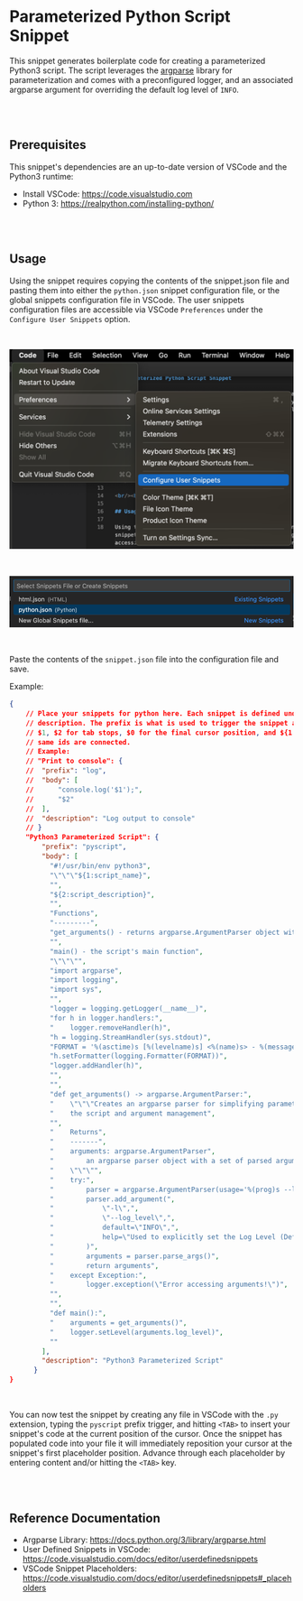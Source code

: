 # Parameterized Python Script Snippet

This snippet generates boilerplate code for creating a parameterized Python3 script. The script leverages the [argparse](https://docs.python.org/3/library/argparse.html) library for parameterization and comes with a preconfigured logger, and an associated argparse argument for overriding the default log level of `INFO`.

<br/><br/>

## Prerequisites

This snippet's dependencies are an up-to-date version of VSCode and the Python3 runtime:

* Install VSCode: https://code.visualstudio.com
* Python 3: https://realpython.com/installing-python/

<br/><br/>

## Usage

Using the snippet requires copying the contents of the snippet.json file and pasting them into either the `python.json` snippet configuration file, or the global snippets configuration file in VSCode. The user snippets configuration files are accessible via VSCode `Preferences` under the `Configure User Snippets` option.

<br/>

![](./media/py3-parameterized-script-snippet-1.png)

<br/>

![](./media/py3-parameterized-script-snippet-2.png)

<br/>

Paste the contents of the `snippet.json` file into the configuration file and save.

Example:

```json
{
	// Place your snippets for python here. Each snippet is defined under a snippet name and has a prefix, body and 
	// description. The prefix is what is used to trigger the snippet and the body will be expanded and inserted. Possible variables are:
	// $1, $2 for tab stops, $0 for the final cursor position, and ${1:label}, ${2:another} for placeholders. Placeholders with the 
	// same ids are connected.
	// Example:
	// "Print to console": {
	// 	"prefix": "log",
	// 	"body": [
	// 		"console.log('$1');",
	// 		"$2"
	// 	],
	// 	"description": "Log output to console"
	// }
	"Python3 Parameterized Script": {
		"prefix": "pyscript",
		"body": [
		  "#!/usr/bin/env python3",
		  "\"\"\"${1:script_name}",
		  "",
		  "${2:script_description}",
		  "",
		  "Functions",
		  "---------",
		  "get_arguments() - returns argparse.ArgumentParser object with script args",
		  "",
		  "main() - the script's main function",
		  "\"\"\"",
		  "import argparse",
		  "import logging",
		  "import sys",
		  "",
		  "logger = logging.getLogger(__name__)",
		  "for h in logger.handlers:",
		  "    logger.removeHandler(h)",
		  "h = logging.StreamHandler(sys.stdout)",
		  "FORMAT = '%(asctime)s [%(levelname)s] <%(name)s> - %(message)s'",
		  "h.setFormatter(logging.Formatter(FORMAT))",
		  "logger.addHandler(h)",
		  "",
		  "",
		  "def get_arguments() -> argparse.ArgumentParser:",
		  "    \"\"\"Creates an argparse parser for simplifying parameterization of",
		  "    the script and argument management",
		  "",
		  "    Returns",
		  "    -------",
		  "    arguments: argparse.ArgumentParser",
		  "        an argparse parser object with a set of parsed arguments",
		  "    \"\"\"",
		  "    try:",
		  "        parser = argparse.ArgumentParser(usage='%(prog)s --log_level DEBUG')",
		  "        parser.add_argument(",
		  "            \"-l\",",
		  "            \"--log_level\",",
		  "            default=\"INFO\",",
		  "            help=\"Used to explicitly set the Log Level (Default: INFO)\"",
		  "        )",
		  "        arguments = parser.parse_args()",
		  "        return arguments",
		  "    except Exception:",
		  "        logger.exception(\"Error accessing arguments!\")",
		  "",
		  "",
		  "def main():",
		  "    arguments = get_arguments()",
		  "    logger.setLevel(arguments.log_level)",
		  ""
		],
		"description": "Python3 Parameterized Script"
	  }
}
```

<br/>

You can now test the snippet by creating any file in VSCode with the `.py` extension, typing the `pyscript` prefix trigger, and hitting `<TAB>` to insert your snippet's code at the current position of the cursor. Once the snippet has populated code into your file it will immediately reposition your cursor at the snippet's first placeholder position. Advance through each placeholder by entering content and/or hitting the `<TAB>` key.

<br/><br/>

## Reference Documentation
* Argparse Library: https://docs.python.org/3/library/argparse.html
* User Defined Snippets in VSCode: https://code.visualstudio.com/docs/editor/userdefinedsnippets
* VSCode Snippet Placeholders: https://code.visualstudio.com/docs/editor/userdefinedsnippets#_placeholders
